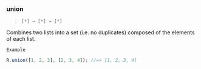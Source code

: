 ### union

> ```[*] → [*] → [*]```

Combines two lists into a set (i.e. no duplicates) composed of the elements of each list.

`Example`

```js
R.union([1, 2, 3], [2, 3, 4]); //=> [1, 2, 3, 4]
```